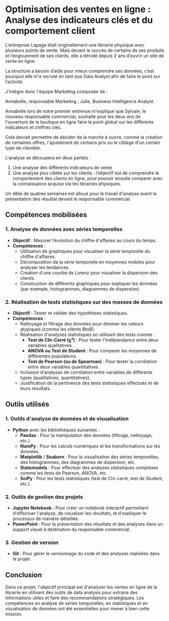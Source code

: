 # Optimisation des ventes en ligne : Analyse des indicateurs clés et du comportement client

L’entreprise Lapage était originellement une librairie physique avec plusieurs points de vente. Mais devant le succès de certains de ses produits et l’engouement de ses clients, elle a décidé depuis 2 ans d’ouvrir un site de vente en ligne. 

La structure a besoin d’aide pour mieux comprendre ses données, c’est pourquoi elle m'a recruté en tant que Data Analyst afin de faire le point sur l’activité. 

 

J'intègre donc l'équipe Marketing composée de : 

Annabelle, responsable Marketing ;
Julie, Business Intelligence Analyst.

Annabelle lors de notre premier entrevue m'explique que Sylvain, le nouveau responsable commercial, souhaite pour les deux ans de l'ouverture de la boutique en ligne faire le point global sur les différents indicateurs et chiffres clés.

Cela devrait permettre de décider de la marche à suivre, comme la création de certaines offres, l'ajustement de certains prix ou le ciblage d'un certain type de clientèle.


L'analyse se découpera en deux parties :

1) Une analyse des différents indicateurs de vente
2) Une analyse plus ciblée sur les clients : l’objectif est de comprendre le comportement des clients en ligne, pour pouvoir ensuite comparer avec la connaissance acquise via les librairies physiques.

Un délai de quatres semaines est alloué pour le travail d'analyse avant la présentation des résultat devant le responsable commercial.

## Compétences mobilisées

### 1. **Analyse de données avec séries temporelles**
   - **Objectif** : Mesurer l’évolution du chiffre d'affaires au cours du temps.
   - **Compétences** :
     - Utilisation de graphiques pour visualiser la série temporelle du chiffre d'affaires.
     - Décomposition de la série temporelle en moyennes mobiles pour analyser les tendances.
     - Création d'une courbe de Lorenz pour visualiser la dispersion des clients.
     - Construction de différents graphiques pour expliquer les données (par exemple, histogrammes, diagrammes de dispersion).
   
### 2. **Réalisation de tests statistiques sur des masses de données**
   - **Objectif** : Tester et valider des hypothèses statistiques.
   - **Compétences** :
     - Nettoyage et filtrage des données pour éliminer les valeurs atypiques (comme les clients BtoB).
     - Réalisation d'analyses statistiques en utilisant des tests comme :
       - **Test de Chi-Carré (χ²)** : Pour tester l'indépendance entre deux variables qualitatives.
       - **ANOVA ou Test de Student** : Pour comparer les moyennes de différentes populations.
       - **Test de Pearson (ou de Spearman)** : Pour tester la corrélation entre deux variables quantitatives.
     - Inclusion d'analyses de corrélation entre variables de différents types (qualitatives, quantitatives).
     - Justification de la pertinence des tests statistiques effectués et de leurs résultats.

## Outils utilisés

### 1. **Outils d'analyse de données et de visualisation**
   - **Python** avec les bibliothèques suivantes :
     - **Pandas** : Pour la manipulation des données (filtrage, nettoyage, etc.).
     - **NumPy** : Pour les calculs numériques et les transformations sur les données.
     - **Matplotlib** / **Seaborn** : Pour la visualisation des séries temporelles, des histogrammes, des diagrammes de dispersion, etc.
     - **Statsmodels** : Pour effectuer des analyses statistiques complexes comme les tests de Pearson, ANOVA, etc.
     - **SciPy** : Pour les tests statistiques (test de Chi-carré, test de Student, etc.).
   

### 2. **Outils de gestion des projets**
   - **Jupyter Notebook** : Pour créer un notebook interactif permettant d'effectuer l'analyse, de visualiser les résultats, et d'expliquer le processus de manière détaillée.
   - **PowerPoint** : Pour la présentation des résultats et des analyses dans un support visuel à destination du responsable commercial.

### 3. **Gestion de version**
   - **Git** : Pour gérer le versionnage du code et des analyses réalisées dans le projet.

## Conclusion
Dans ce projet, l'objectif principal est d'analyser les ventes en ligne de la librairie en utilisant des outils de data analysis pour extraire des informations utiles et faire des recommandations stratégiques. Les compétences en analyse de séries temporelles, en statistiques et en visualisation de données ont été essentielles pour mener à bien cette mission.
